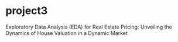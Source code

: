 # project3
Exploratory Data Analysis (EDA) for Real Estate Pricing: Unveiling the Dynamics of House Valuation in a Dynamic Market
